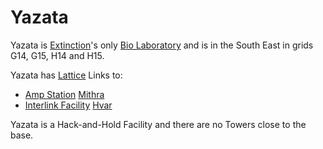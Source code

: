 # Yazata

Yazata is [Extinction](../locations/Oshur.md#Extinction)'s only
[Bio Laboratory](../locations/Bio_Laboratory.md) and is in the South East in
grids G14, G15, H14 and H15.

Yazata has [Lattice](../terminology/Lattice.md) Links to:

- [Amp Station](../locations/Amp_Station.md) [Mithra](Mithra.md)
- [Interlink Facility](../locations/Interlink.md) [Hvar](Hvar.md)

Yazata is a Hack-and-Hold Facility and there are no Towers close to the base.
